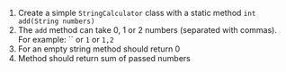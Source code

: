 1. Create a simple `StringCalculator` class with a static method `int add(String numbers)`
2. The `add` method can take 0, 1 or 2 numbers (separated with commas). For example: `` or `1` or `1,2`
3. For an empty string method should return 0
4. Method should return sum of passed numbers